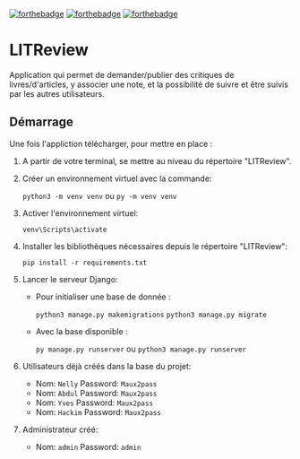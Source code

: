[![forthebadge](https://forthebadge.com/images/badges/made-with-python.svg)](https://forthebadge.com)
[![forthebadge](https://forthebadge.com/images/badges/uses-html.svg)](https://forthebadge.com)
[![forthebadge](https://forthebadge.com/images/badges/uses-css.svg)](https://forthebadge.com)

# LITReview

Application qui permet de demander/publier des critiques de livres/d'articles,
y associer une note, et la possibilité de suivre et être suivis par les autres utilisateurs.

## Démarrage

Une fois l'appliction télécharger, pour mettre en place :

1. A partir de votre terminal, se mettre au niveau du répertoire "LITReview".


2. Créer un environnement virtuel avec la commande:

   `python3 -m venv venv` ou `py -m venv venv`


3. Activer l'environnement virtuel:

   `venv\Scripts\activate`


4. Installer les bibliothèques nécessaires depuis le répertoire "LITReview":

   `pip install -r requirements.txt`


5. Lancer le serveur Django:
   - Pour initialiser une base de donnée :
   
   
      `python3 manage.py makemigrations`
      `python3 manage.py migrate` 

   - Avec la base disponible :
   
      
      `py manage.py runserver` ou `python3 manage.py runserver` 


6. Utilisateurs déjà créés dans la base du projet:
   * Nom: `Nelly` Password: `Maux2pass`
   * Nom: `Abdul` Password: `Maux2pass`
   * Nom: `Yves` Password: `Maux2pass`
   * Nom: `Hackim` Password: `Maux2pass`


7. Administrateur créé:
   * Nom: `admin` Password: `admin`
